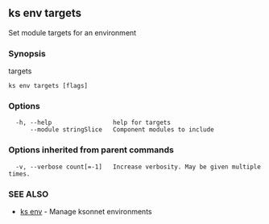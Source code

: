 ## ks env targets

Set module targets for an environment

### Synopsis

targets

```
ks env targets [flags]
```

### Options

```
  -h, --help                 help for targets
      --module stringSlice   Component modules to include
```

### Options inherited from parent commands

```
  -v, --verbose count[=-1]   Increase verbosity. May be given multiple times.
```

### SEE ALSO

* [ks env](ks_env.md)	 - Manage ksonnet environments

